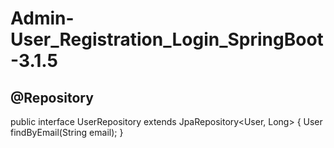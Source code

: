 # Admin-User_Registration_Login_SpringBoot-3.1.5

## @Repository
public interface UserRepository extends JpaRepository<User, Long>
{
    User findByEmail(String email);
}
